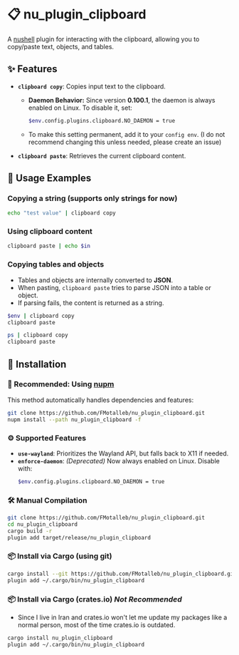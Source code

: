 # 📋 nu_plugin_clipboard

A [nushell](https://www.nushell.sh/) plugin for interacting with the clipboard, allowing you to copy/paste text, objects, and tables.

## ✨ Features

- **`clipboard copy`**: Copies input text to the clipboard.
  - **Daemon Behavior:** Since version **0.100.1**, the daemon is always enabled on Linux. To disable it, set:
    ```bash
    $env.config.plugins.clipboard.NO_DAEMON = true
    ```
  - To make this setting permanent, add it to your `config env`. (I do not recommend changing this unless needed, please create an issue) 

- **`clipboard paste`**: Retrieves the current clipboard content.

## 📌 Usage Examples

### Copying a string (supports only strings for now)
```bash
echo "test value" | clipboard copy 
```

### Using clipboard content
```bash
clipboard paste | echo $in
```

### Copying tables and objects
- Tables and objects are internally converted to **JSON**.
- When pasting, `clipboard paste` tries to parse JSON into a table or object.
- If parsing fails, the content is returned as a string.

```bash
$env | clipboard copy
clipboard paste

ps | clipboard copy
clipboard paste
```

## 🔧 Installation

### 🚀 Recommended: Using [nupm](https://github.com/nushell/nupm)
This method automatically handles dependencies and features:
```bash
git clone https://github.com/FMotalleb/nu_plugin_clipboard.git
nupm install --path nu_plugin_clipboard -f
```

### ⚙️ Supported Features
- **`use-wayland`**: Prioritizes the Wayland API, but falls back to X11 if needed.
- **`enforce-daemon`**: _(Deprecated)_ Now always enabled on Linux. Disable with:
  ```bash
  $env.config.plugins.clipboard.NO_DAEMON = true
  ```

### 🛠️ Manual Compilation
```bash
git clone https://github.com/FMotalleb/nu_plugin_clipboard.git
cd nu_plugin_clipboard
cargo build -r
plugin add target/release/nu_plugin_clipboard
```

### 📦 Install via Cargo (using git)
```bash
cargo install --git https://github.com/FMotalleb/nu_plugin_clipboard.git
plugin add ~/.cargo/bin/nu_plugin_clipboard
```

### 📦 Install via Cargo (crates.io) _Not Recommended_
* Since I live in Iran and crates.io won't let me update my packages like a normal person, most of the time crates.io is outdated.
```bash
cargo install nu_plugin_clipboard
plugin add ~/.cargo/bin/nu_plugin_clipboard
```

